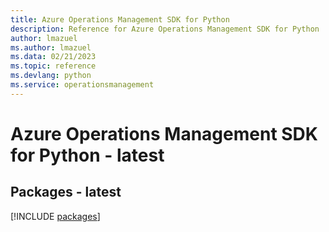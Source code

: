 ```yaml
---
title: Azure Operations Management SDK for Python
description: Reference for Azure Operations Management SDK for Python
author: lmazuel
ms.author: lmazuel
ms.data: 02/21/2023
ms.topic: reference
ms.devlang: python
ms.service: operationsmanagement
---
```

# Azure Operations Management SDK for Python - latest
## Packages - latest
[!INCLUDE [packages](operations-management-index.md)]